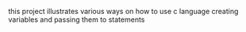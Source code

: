this project illustrates various ways on how to use c language
creating variables and passing them to statements
